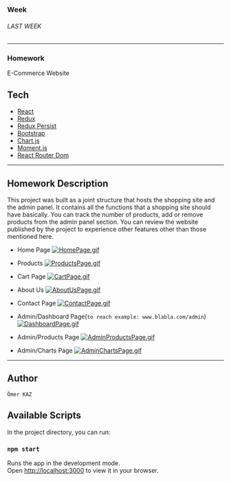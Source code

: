 ### Week

###### LAST WEEK

------------

### Homework

E-Commerce Website

## Tech
- [React]
- [Redux]
- [Redux Persist]
- [Bootstrap]
- [Chart.js]
- [Moment.js]
- [React Router Dom]

------------

## Homework Description

This project was built as a joint structure that hosts the shopping site and the admin panel. It contains all the functions that a shopping site should have basically. You can track the number of products, add or remove products from the admin panel section. You can review the website published by the project to experience other features other than those mentioned here.

* Home Page
[![HomePage.gif](https://s4.gifyu.com/images/HomePage.gif)](https://gifyu.com/image/S3823)

* Products
[![ProductsPage.gif](https://s5.gifyu.com/images/ProductsPage.gif)](https://gifyu.com/image/S38p6)

* Cart Page
[![CartPage.gif](https://s5.gifyu.com/images/CartPage.gif)](https://gifyu.com/image/S38pU)

* About Us
[![AboutUsPage.gif](https://s5.gifyu.com/images/AboutUsPage.gif)](https://gifyu.com/image/S38LL)

* Contact Page
[![ContactPage.gif](https://s5.gifyu.com/images/ContactPage.gif)](https://gifyu.com/image/S38LE)

* Admin/Dashboard Page(```to reach example: www.blabla.com/admin```)
[![DashboardPage.gif](https://s4.gifyu.com/images/DashboardPage.gif)](https://gifyu.com/image/S38LZ)

* Admin/Products Page
[![AdminProductsPage.gif](https://s4.gifyu.com/images/AdminProductsPage.gif)](https://gifyu.com/image/S38Lf)

* Admin/Charts Page
[![AdminChartsPage.gif](https://s5.gifyu.com/images/AdminChartsPage.gif)](https://gifyu.com/image/S38sS)

------------

## Author
```Ömer KAZ```


## Available Scripts

In the project directory, you can run:

### `npm start`

Runs the app in the development mode.\
Open [http://localhost:3000](http://localhost:3000) to view it in your browser.





   [React]: <https://reactjs.org/>
   [Redux]: <https://redux.js.org/>
   [Redux Persist]: <https://github.com/rt2zz/redux-persist>
   [Bootstrap]: <https://getbootstrap.com/>
   [Chart.js]: <hhttps://www.chartjs.org/>
   [React Router Dom]: <https://v5.reactrouter.com/web/guides/quick-start>
   [Moment.js]: <https://momentjs.com/>



